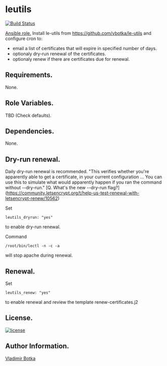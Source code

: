 leutils
=======

[![Build Status](https://travis-ci.org/vbotka/ansible-leutils.svg?branch=master)](https://travis-ci.org/vbotka/ansible-leutils)

[Ansible role.](https://galaxy.ansible.com/vbotka/ansible-leutils/) Install le-utils from https://github.com/vbotka/le-utils and configure cron to:

- email a list of certificates that will expire in specified number of days.
- optionaly dry-run renewal of the certificates.
- optionaly renew if there are certificates due for renewal.

Requirements.
------------

None.


Role Variables.
--------------

TBD (Check defaults).


Dependencies.
------------

None.


Dry-run renewal.
---------------

Daily dry-run renewal is recommended. "This verifies whether you're
apparently able to get a certificate, in your current configuration
... You can use this to simulate what would apparently happen if you
ran the command without --dry-run."
[Q. What's the new --dry-run flag?]
(https://community.letsencrypt.org/t/help-us-test-renewal-with-letsencrypt-renew/10562)

Set
```
leutils_dryrun: "yes"
```
to enable dry-run renewal.

Command
```
/root/bin/lectl -n -c -a
```
will stop apache during renewal.


Renewal.
--------

Set
```
leutils_renew: "yes"
```
to enable renewal and review the template renew-certificates.j2



License.
-------

[![license](https://img.shields.io/badge/license-BSD-red.svg)](https://www.freebsd.org/doc/en/articles/bsdl-gpl/article.html)


Author Information.
------------------

[Vladimir Botka](https://botka.link)


